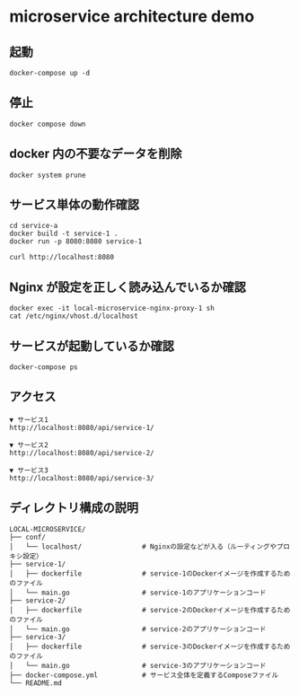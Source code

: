 # microservice architecture demo

## 起動

```
docker-compose up -d
```

## 停止

```
docker compose down
```

## docker 内の不要なデータを削除

```
docker system prune
```

## サービス単体の動作確認

```
cd service-a
docker build -t service-1 .
docker run -p 8080:8080 service-1
```

```
curl http://localhost:8080
```

## Nginx が設定を正しく読み込んでいるか確認

```
docker exec -it local-microservice-nginx-proxy-1 sh
cat /etc/nginx/vhost.d/localhost
```

## サービスが起動しているか確認

```
docker-compose ps
```

## アクセス

```
▼ サービス1
http://localhost:8080/api/service-1/

▼ サービス2
http://localhost:8080/api/service-2/

▼ サービス3
http://localhost:8080/api/service-3/
```

## ディレクトリ構成の説明

```
LOCAL-MICROSERVICE/
├── conf/
│   └── localhost/               # Nginxの設定などが入る（ルーティングやプロキシ設定）
├── service-1/
│   ├── dockerfile               # service-1のDockerイメージを作成するためのファイル
│   └── main.go                  # service-1のアプリケーションコード
├── service-2/
│   ├── dockerfile               # service-2のDockerイメージを作成するためのファイル
│   └── main.go                  # service-2のアプリケーションコード
├── service-3/
│   ├── dockerfile               # service-3のDockerイメージを作成するためのファイル
│   └── main.go                  # service-3のアプリケーションコード
├── docker-compose.yml           # サービス全体を定義するComposeファイル
└── README.md                    
```

